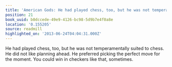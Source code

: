 ```yaml
---
title: 'American Gods: He had played chess, too, but he was not temperamentally sui…'
position: 21
book_uuid: b0dccede-49e9-4126-bc98-5d9b7e4f0a8e
location: '0.155205'
source: readmill
highlighted_on: '2013-06-24T04:04:31.000Z'
---
```


He had played chess, too, but he was not temperamentally suited to chess. He did not like planning ahead. He preferred picking the perfect move for the moment. You could win in checkers like that, sometimes.